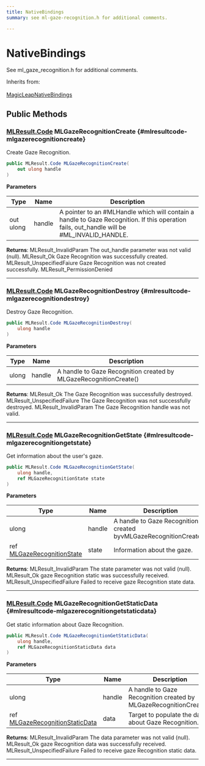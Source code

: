 ```yaml
---
title: NativeBindings
summary: see ml-gaze-recognition.h for additional comments. 

---
```


# NativeBindings




See ml&#95;gaze&#95;recognition.h for additional comments.   


Inherits from: <br></br>[MagicLeapNativeBindings](/versioned_docs/version-22-Mar-2023/unity-api/api/UnityEngine.XR.MagicLeap.Native/MagicLeapNativeBindings/UnityEngine.XR.MagicLeap.Native.MagicLeapNativeBindings.md)




## Public Methods

### [MLResult.Code](/versioned_docs/version-22-Mar-2023/unity-api/api/UnityEngine.XR.MagicLeap/UnityEngine.XR.MagicLeap.MLResult.md#enums-code) MLGazeRecognitionCreate {#mlresultcode-mlgazerecognitioncreate}

Create Gaze Recognition. 

```csharp
public MLResult.Code MLGazeRecognitionCreate(
    out ulong handle
)
```


**Parameters**

| Type | Name  | Description  | 
|--|--|--|
| out ulong |handle|A pointer to an #MLHandle which will contain a handle to Gaze Recognition. If this operation fails, out&#95;handle will be #ML&#95;INVALID&#95;HANDLE. |






**Returns**:  MLResult&#95;InvalidParam  The out&#95;handle parameter was not valid (null).  MLResult&#95;Ok  Gaze Recognition was successfully created.  MLResult&#95;UnspecifiedFaiure  Gaze Recognition was not created successfully.  MLResult&#95;PermissionDenied 



-----------

### [MLResult.Code](/versioned_docs/version-22-Mar-2023/unity-api/api/UnityEngine.XR.MagicLeap/UnityEngine.XR.MagicLeap.MLResult.md#enums-code) MLGazeRecognitionDestroy {#mlresultcode-mlgazerecognitiondestroy}

Destroy Gaze Recognition. 

```csharp
public MLResult.Code MLGazeRecognitionDestroy(
    ulong handle
)
```


**Parameters**

| Type | Name  | Description  | 
|--|--|--|
| ulong |handle|A handle to Gaze Recognition created by MLGazeRecognitionCreate()|






**Returns**:  MLResult&#95;Ok  The Gaze Recognition was successfully destroyed.  MLResult&#95;UnspecifiedFailure  The Gaze Recognition was not successfully destroyed.  MLResult&#95;InvalidParam  The Gaze Recognition handle was not valid. 



-----------

### [MLResult.Code](/versioned_docs/version-22-Mar-2023/unity-api/api/UnityEngine.XR.MagicLeap/UnityEngine.XR.MagicLeap.MLResult.md#enums-code) MLGazeRecognitionGetState {#mlresultcode-mlgazerecognitiongetstate}

Get information about the user's gaze. 

```csharp
public MLResult.Code MLGazeRecognitionGetState(
    ulong handle,
    ref MLGazeRecognitionState state
)
```


**Parameters**

| Type | Name  | Description  | 
|--|--|--|
| ulong |handle|A handle to Gaze Recognition created byvMLGazeRecognitionCreate().|
| ref [MLGazeRecognitionState](/versioned_docs/version-22-Mar-2023/unity-api/api/UnityEngine.XR.MagicLeap/MLGazeRecognition/NativeBindings/UnityEngine.XR.MagicLeap.MLGazeRecognition.NativeBindings.MLGazeRecognitionState.md) |state|Information about the gaze.|






**Returns**:  MLResult&#95;InvalidParam  The state parameter was not valid (null).  MLResult&#95;Ok  gaze Recognition static was successfully received.  MLResult&#95;UnspecifiedFailure  Failed to receive gaze Recognition state data. 



-----------

### [MLResult.Code](/versioned_docs/version-22-Mar-2023/unity-api/api/UnityEngine.XR.MagicLeap/UnityEngine.XR.MagicLeap.MLResult.md#enums-code) MLGazeRecognitionGetStaticData {#mlresultcode-mlgazerecognitiongetstaticdata}

Get static information about Gaze Recognition. 

```csharp
public MLResult.Code MLGazeRecognitionGetStaticData(
    ulong handle,
    ref MLGazeRecognitionStaticData data
)
```


**Parameters**

| Type | Name  | Description  | 
|--|--|--|
| ulong |handle|A handle to Gaze Recognition created by MLGazeRecognitionCreate().|
| ref [MLGazeRecognitionStaticData](/versioned_docs/version-22-Mar-2023/unity-api/api/UnityEngine.XR.MagicLeap/MLGazeRecognition/NativeBindings/UnityEngine.XR.MagicLeap.MLGazeRecognition.NativeBindings.MLGazeRecognitionStaticData.md) |data|Target to populate the data about Gaze Recognition..|






**Returns**:  MLResult&#95;InvalidParam  The data parameter was not valid (null).  MLResult&#95;Ok gaze Recognition  data was successfully received.  MLResult&#95;UnspecifiedFailure  Failed to receive gaze Recognition static data. 



-----------


